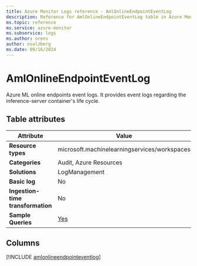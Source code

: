 ```yaml
---
title: Azure Monitor Logs reference - AmlOnlineEndpointEventLog
description: Reference for AmlOnlineEndpointEventLog table in Azure Monitor Logs.
ms.topic: reference
ms.service: azure-monitor
ms.subservice: logs
ms.author: orens
author: osalzberg
ms.date: 09/16/2024
---
```


# AmlOnlineEndpointEventLog

Azure ML online endpoints event logs. It provides event logs regarding the inference-server container's life cycle.


## Table attributes

|Attribute|Value|
|---|---|
|**Resource types**|microsoft.machinelearningservices/workspaces|
|**Categories**|Audit, Azure Resources|
|**Solutions**| LogManagement|
|**Basic log**|No|
|**Ingestion-time transformation**|No|
|**Sample Queries**|[Yes](/azure/azure-monitor/reference/queries/amlonlineendpointeventlog)|



## Columns
  
[!INCLUDE [amlonlineendpointeventlog](~/reusable-content/ce-skilling/azure/includes/azure-monitor/reference/tables/amlonlineendpointeventlog-include.md)]

